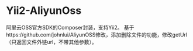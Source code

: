 # Yii2-AliyunOss
阿里云OSS官方SDK的Composer封装，支持Yii2。
基于https://github.com/johnlui/AliyunOSS修改，添加删除文件的功能，修改getUrl（只返回文件外链url，不带其他参数）。
